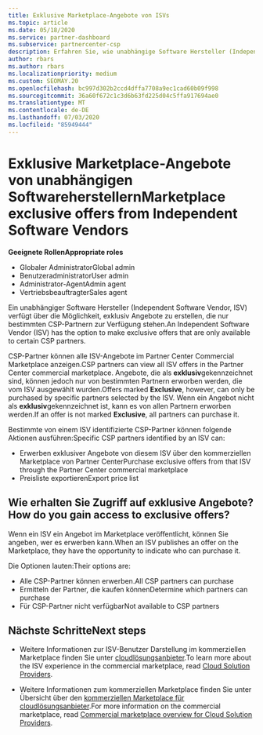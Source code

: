 ```yaml
---
title: Exklusive Marketplace-Angebote von ISVs
ms.topic: article
ms.date: 05/18/2020
ms.service: partner-dashboard
ms.subservice: partnercenter-csp
description: Erfahren Sie, wie unabhängige Software Hersteller (Independent Software Vendor, ISV) bestimmte Angebote exklusiv und nur für bestimmte CSP-Partner verfügbar machen.
author: rbars
ms.author: rbars
ms.localizationpriority: medium
ms.custom: SEOMAY.20
ms.openlocfilehash: bc997d302b2ccd4dffa7708a9ec1cad60b09f998
ms.sourcegitcommit: 36a60f672c1c3d6b63fd225d04c5ffa917694ae0
ms.translationtype: MT
ms.contentlocale: de-DE
ms.lasthandoff: 07/03/2020
ms.locfileid: "85949444"
---
```

# <a name="marketplace-exclusive-offers-from-independent-software-vendors"></a><span data-ttu-id="69e4d-103">Exklusive Marketplace-Angebote von unabhängigen Softwareherstellern</span><span class="sxs-lookup"><span data-stu-id="69e4d-103">Marketplace exclusive offers from Independent Software Vendors</span></span>

<span data-ttu-id="69e4d-104">**Geeignete Rollen**</span><span class="sxs-lookup"><span data-stu-id="69e4d-104">**Appropriate roles**</span></span>

- <span data-ttu-id="69e4d-105">Globaler Administrator</span><span class="sxs-lookup"><span data-stu-id="69e4d-105">Global admin</span></span>
- <span data-ttu-id="69e4d-106">Benutzeradministrator</span><span class="sxs-lookup"><span data-stu-id="69e4d-106">User admin</span></span>
- <span data-ttu-id="69e4d-107">Administrator-Agent</span><span class="sxs-lookup"><span data-stu-id="69e4d-107">Admin agent</span></span>
- <span data-ttu-id="69e4d-108">Vertriebsbeauftragter</span><span class="sxs-lookup"><span data-stu-id="69e4d-108">Sales agent</span></span>

<span data-ttu-id="69e4d-109">Ein unabhängiger Software Hersteller (Independent Software Vendor, ISV) verfügt über die Möglichkeit, exklusiv Angebote zu erstellen, die nur bestimmten CSP-Partnern zur Verfügung stehen.</span><span class="sxs-lookup"><span data-stu-id="69e4d-109">An Independent Software Vendor (ISV) has the option to make exclusive offers that are only available to certain CSP partners.</span></span>

<span data-ttu-id="69e4d-110">CSP-Partner können alle ISV-Angebote im Partner Center Commercial Marketplace anzeigen.</span><span class="sxs-lookup"><span data-stu-id="69e4d-110">CSP partners can view all ISV offers in the Partner Center commercial marketplace.</span></span> <span data-ttu-id="69e4d-111">Angebote, die als **exklusiv**gekennzeichnet sind, können jedoch nur von bestimmten Partnern erworben werden, die vom ISV ausgewählt wurden.</span><span class="sxs-lookup"><span data-stu-id="69e4d-111">Offers marked **Exclusive**, however, can only be purchased by specific partners selected by the ISV.</span></span> <span data-ttu-id="69e4d-112">Wenn ein Angebot nicht als **exklusiv**gekennzeichnet ist, kann es von allen Partnern erworben werden.</span><span class="sxs-lookup"><span data-stu-id="69e4d-112">If an offer is not marked **Exclusive**, all partners can purchase it.</span></span>

<span data-ttu-id="69e4d-113">Bestimmte von einem ISV identifizierte CSP-Partner können folgende Aktionen ausführen:</span><span class="sxs-lookup"><span data-stu-id="69e4d-113">Specific CSP partners identified by an ISV can:</span></span>

- <span data-ttu-id="69e4d-114">Erwerben exklusiver Angebote von diesem ISV über den kommerziellen Marketplace von Partner Center</span><span class="sxs-lookup"><span data-stu-id="69e4d-114">Purchase exclusive offers from that ISV through the Partner Center commercial marketplace</span></span>
- <span data-ttu-id="69e4d-115">Preisliste exportieren</span><span class="sxs-lookup"><span data-stu-id="69e4d-115">Export price list</span></span>

## <a name="how-do-you-gain-access-to-exclusive-offers"></a><span data-ttu-id="69e4d-116">Wie erhalten Sie Zugriff auf exklusive Angebote?</span><span class="sxs-lookup"><span data-stu-id="69e4d-116">How do you gain access to exclusive offers?</span></span>

<span data-ttu-id="69e4d-117">Wenn ein ISV ein Angebot im Marketplace veröffentlicht, können Sie angeben, wer es erwerben kann.</span><span class="sxs-lookup"><span data-stu-id="69e4d-117">When an ISV publishes an offer on the Marketplace, they have the opportunity to indicate who can purchase it.</span></span>

<span data-ttu-id="69e4d-118">Die Optionen lauten:</span><span class="sxs-lookup"><span data-stu-id="69e4d-118">Their options are:</span></span>

- <span data-ttu-id="69e4d-119">Alle CSP-Partner können erwerben.</span><span class="sxs-lookup"><span data-stu-id="69e4d-119">All CSP partners can purchase</span></span>
- <span data-ttu-id="69e4d-120">Ermitteln der Partner, die kaufen können</span><span class="sxs-lookup"><span data-stu-id="69e4d-120">Determine which partners can purchase</span></span>
- <span data-ttu-id="69e4d-121">Für CSP-Partner nicht verfügbar</span><span class="sxs-lookup"><span data-stu-id="69e4d-121">Not available to CSP partners</span></span>

## <a name="next-steps"></a><span data-ttu-id="69e4d-122">Nächste Schritte</span><span class="sxs-lookup"><span data-stu-id="69e4d-122">Next steps</span></span>

- <span data-ttu-id="69e4d-123">Weitere Informationen zur ISV-Benutzer Darstellung im kommerziellen Marketplace finden Sie unter [cloudlösungsanbieter](https://docs.microsoft.com/azure/marketplace/cloud-solution-providers).</span><span class="sxs-lookup"><span data-stu-id="69e4d-123">To learn more about the ISV experience in the commercial marketplace, read [Cloud Solution Providers](https://docs.microsoft.com/azure/marketplace/cloud-solution-providers).</span></span>

- <span data-ttu-id="69e4d-124">Weitere Informationen zum kommerziellen Marketplace finden Sie unter Übersicht über den [kommerziellen Marketplace für cloudlösungsanbieter](csp-commercial-marketplace-overview.md).</span><span class="sxs-lookup"><span data-stu-id="69e4d-124">For more information on the commercial marketplace, read [Commercial marketplace overview for Cloud Solution Providers](csp-commercial-marketplace-overview.md).</span></span>
